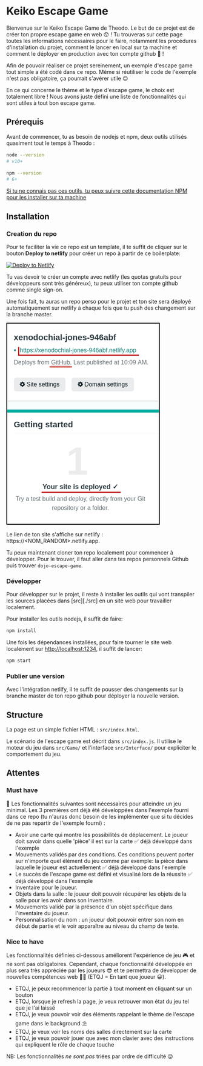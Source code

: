 # Keiko Escape Game

Bienvenue sur le Keiko Escape Game de Theodo. Le but de ce projet est de créer ton propre escape game en web 😯 ! Tu trouveras sur cette page toutes les informations nécessaires pour le faire, notamment les procédures d'installation du projet, comment le lancer en local sur ta machine et comment le déployer en production avec ton compte github 🥳 !

Afin de pouvoir réaliser ce projet sereinement, un exemple d'escape game tout simple a été codé dans ce repo. Même si réutiliser le code de l'exemple n'est pas obligatoire, ça pourrait s'avérer utile 😉

En ce qui concerne le thème et le type d'escape game, le choix est totalement libre ! Nous avons juste défini une liste de fonctionnalités qui sont utiles à tout bon escape game.

## Prérequis

Avant de commencer, tu as besoin de nodejs et npm, deux outils utilisés quasiment tout le temps à Theodo :

```bash
node --version
# v10+
```

```bash
npm --version
# 6+
```

[Si tu ne connais pas ces outils, tu peux suivre cette documentation NPM pour les installer sur ta machine](https://docs.npmjs.com/downloading-and-installing-node-js-and-npm)

## Installation

### Creation du repo

Pour te faciliter la vie ce repo est un template, il te suffit de cliquer sur le bouton **Deploy to netlify** pour créer un repo à partir de ce boilerplate:

<a href="https://app.netlify.com/start/deploy?repository=https://github.com/theodo/dojo-escape-game"><img src="https://www.netlify.com/img/deploy/button.svg" alt="Deploy to Netlify"></a>

Tu vas devoir te créer un compte avec netlify (les quotas gratuits pour développeurs sont très généreux), tu peux utiliser ton compte github comme single sign-on.

Une fois fait, tu auras un repo perso pour le projet et ton site sera déployé automatiquement sur netlify à chaque fois que tu push des changement sur la branche master.

![Déploiement sur netlify](deploy_to_netlify.png)

Le lien de ton site s'affiche sur netlify : https://<NOM_RANDOM>.netlify.app.

Tu peux maintenant cloner ton repo localement pour commencer à développer. Pour le trouver, il faut aller dans tes repos personnels Github puis trouver `dojo-escape-game`.

### Développer

Pour développer sur le projet, il reste à installer les outils qui vont transpiler les sources placées dans [src][./src] en un site web pour travailler localement.

Pour installer les outils nodejs, il suffit de faire:

```bash
npm install
```

Une fois les dépendances installées, pour faire tourner le site web localement sur [http://localhost:1234](http://localhost:1234), il suffit de lancer:

```bash
npm start
```

### Publier une version

Avec l'intégration netlify, il te suffit de pousser des changements sur la branche master de ton repo github pour déployer la nouvelle version.

## Structure

La page est un simple fichier HTML : `src/index.html`.

Le scénario de l'escape game est décrit dans `src/index.js`. Il utilise le moteur du jeu dans `src/Game/` et l'interface `src/Interface/` pour expliciter le comportement du jeu.

## Attentes

### Must have

🚨 Les fonctionnalités suivantes sont nécessaires pour atteindre un jeu minimal. Les 3 premières ont déjà été développées dans l'exemple fourni dans ce repo (tu n'auras donc besoin de les implémenter que si tu décides de ne pas repartir de l'exemple fourni) :

- Avoir une carte qui montre les possibilités de déplacement. Le joueur doit savoir dans quelle 'pièce' il est sur la carte ✅ déjà développé dans l'exemple
- Mouvements validés par des conditions. Ces conditions peuvent porter sur n'importe quel élément du jeu comme par exemple: la pièce dans laquelle le joueur est actuellement ✅ déjà développé dans l'exemple
- Le succès de l'escape game est défini et visualisé lors de la réussite ✅ déjà développé dans l'exemple
- Inventaire pour le joueur.
- Objets dans la salle : le joueur doit pouvoir récupérer les objets de la salle pour les avoir dans son inventaire.
- Mouvements validé par la présence d'un objet spécifique dans l'inventaire du joueur.
- Personnalisation du nom : un joueur doit pouvoir entrer son nom en début de partie et le voir apparaître au niveau du champ de texte.

### Nice to have

Les fonctionnalités définies ci-dessous améliorent l'expérience de jeu 🎮 et ne sont pas obligatoires. Cependant, chaque fonctionnalité développée en plus sera très appréciée par les joueurs 😎 et te permettra de développer de nouvelles compétences web 🧑‍💻 (ETQJ = En tant que joueur 😀).

- ETQJ, je peux recommencer la partie à tout moment en cliquant sur un bouton
- ETQJ, lorsque je refresh la page, je veux retrouver mon état du jeu tel que je l'ai laissé
- ETQJ, je veux pouvoir voir des éléments rappelant le thème de l'escape game dans le background ⛱️
- ETQJ, je veux voir les noms des salles directement sur la carte
- ETQJ, je veux pouvoir jouer que avec mon clavier avec des instructions qui expliquent le rôle de chaque touche

NB: Les fonctionnalités _ne sont pas_ triées par ordre de difficulté 😜